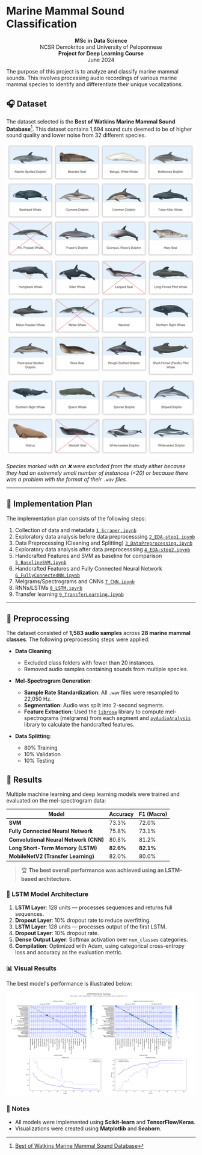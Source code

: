# Marine Mammal Sound Classification

<p align="center">
    <b>MSc in Data Science</b> <br>
    NCSR Demokritos and University of Peloponnese <br>
    <b>Project for Deep Learning Course</b> <br>
    June 2024
</p>

The purpose of this project is to analyze and classify marine mammal sounds. This involves processing audio recordings of various marine mammal species to identify and differentiate their unique vocalizations.

## 🎧 Dataset

The dataset selected is the **Best of Watkins Marine Mammal Sound Database**[^1]. This dataset contains 1,694 sound cuts deemed to be of higher sound quality and lower noise from 32 different species.

![](./images/species_1_del.png)
![](./images/species_2_del.png)
![](./images/species_3_del.png)

*Species marked with an :x: were excluded from the study either because they had an extremely small number of instances (<20) or because there was a problem with the format of their `.wav` files.*

---
## 🧩 Implementation Plan

The implementation plan consists of the following steps:

1. Collection of data and metadata [`1_Scraper.ipynb`](https://github.com/AntigoniMoira/MarineMammalSoundClassification/blob/main/1_Scraper.ipynb)
2. Exploratory data analysis before data preprocesssing [`2_EDA-step1.ipynb`](https://github.com/AntigoniMoira/MarineMammalSoundClassification/blob/main/2_EDA-step1.ipynb)
3. Data Preprocessing (Cleaning and Splitting) [`3_DataPreprocessing.ipynb`](https://github.com/AntigoniMoira/MarineMammalSoundClassification/blob/main/3_DataPreprocessing.ipynb)
4. Exploratory data analysis after data preprocesssing [`4_EDA-step2.ipynb`](https://github.com/AntigoniMoira/MarineMammalSoundClassification/blob/main/4_EDA-step2.ipynb)
5. Handcrafted Features and SVM as baseline for comparison [`5_BaselineSVM.ipynb`](https://github.com/AntigoniMoira/MarineMammalSoundClassification/blob/main/5_BaselineSVM.ipynb)
6. Handcrafted Features and Fully Connected Neural Network [`6_FullyConnectedNN.ipynb`](https://github.com/AntigoniMoira/MarineMammalSoundClassification/blob/main/6_FullyConnectedNN.ipynb)
7. Melgrams/Spectrograms and CNNs [`7_CNN.ipynb`](https://github.com/AntigoniMoira/MarineMammalSoundClassification/blob/main/7_CNN.ipynb)
8. RNNs/LSTMs [`8_LSTM.ipynb`](https://github.com/AntigoniMoira/MarineMammalSoundClassification/blob/main/8_LSTM.ipynb)
9. Transfer learning [`9_TransferLearning.ipynb`](https://github.com/AntigoniMoira/MarineMammalSoundClassification/blob/main/9_TransferLearning.ipynb)

---

## 🧹 Preprocessing

The dataset consisted of **1,583 audio samples** across **28 marine mammal classes**. The following preprocessing steps were applied:

- **Data Cleaning**:
  - Excluded class folders with fewer than 20 instances.
  - Removed audio samples containing sounds from multiple species.

- **Mel-Spectrogram Generation**:
  - **Sample Rate Standardization**: All `.wav` files were resampled to 22,050 Hz.
  - **Segmentation**: Audio was split into 2-second segments.
  - **Feature Extraction**: Used the [`librosa`](https://github.com/librosa/librosa) library to compute mel-spectrograms (melgrams) from each segment and [`pyAudioAnalysis`](https://github.com/tyiannak/pyAudioAnalysis) library to calculate the handcrafted features.

- **Data Splitting**:
  - 80% Training
  - 10% Validation
  - 10% Testing

## 🧪 Results

Multiple machine learning and deep learning models were trained and evaluated on the mel-spectrogram data:

| Model                               | Accuracy   | F1 (Macro) |
|-------------------------------------|------------|------------|
| **SVM**                             | 73.3%      | 72.0%      |
| **Fully Connected Neural Network**  | 75.8%      | 73.1%      |
| **Convolutional Neural Network (CNN)** | 80.8%   | 81.2%      |
| **Long Short-Term Memory (LSTM)**   | **82.6%**  | **82.1%**  |
| **MobileNetV2 (Transfer Learning)** | 82.0%      | 80.0%      |

> 🏆 **The best overall performance was achieved using an LSTM-based architecture.**

### 📐 LSTM Model Architecture

1. **LSTM Layer**: 128 units — processes sequences and returns full sequences.
2. **Dropout Layer**: 10% dropout rate to reduce overfitting.
3. **LSTM Layer**: 128 units — processes output of the first LSTM.
4. **Dropout Layer**: 10% dropout rate.
5. **Dense Output Layer**: Softmax activation over `num_classes` categories.
6. **Compilation**: Optimized with Adam, using categorical cross-entropy loss and accuracy as the evaluation metric.

### 📊 Visual Results

The best model's performance is illustrated below:

![Best LSTM](./images/LSTM_results.png)

### 📌 Notes

- All models were implemented using **Scikit-learn** and **TensorFlow/Keras**.
- Visualizations were created using **Matplotlib** and **Seaborn**.


[^1]: [Best of Watkins Marine Mammal Sound Database](https://whoicf2.whoi.edu/science/B/whalesounds/index.cfm)
